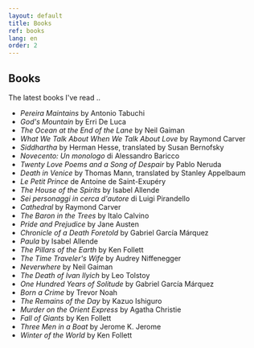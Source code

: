 ```yaml
---
layout: default
title: Books
ref: books
lang: en
order: 2
---
```


## Books

The latest books I've read .. 

- _Pereira Maintains_ by Antonio Tabuchi
- _God's Mountain_ by Erri De Luca
- _The Ocean at the End of the Lane_ by Neil Gaiman
- _What We Talk About When We Talk About Love_ by Raymond Carver
- _Siddhartha_ by Herman Hesse, translated by Susan Bernofsky
- _Novecento: Un monologo_ di Alessandro Baricco
- _Twenty Love Poems and a Song of Despair_ by Pablo Neruda
- _Death in Venice_ by Thomas Mann, translated by Stanley Appelbaum
- _Le Petit Prince_ de Antoine de Saint-Exupéry
- _The House of the Spirits_ by Isabel Allende
- _Sei personaggi in cerca d'autore_ di Luigi Pirandello
- _Cathedral_ by Raymond Carver
- _The Baron in the Trees_ by Italo Calvino
- _Pride and Prejudice_ by Jane Austen
- _Chronicle of a Death Foretold_ by Gabriel García Márquez
- _Paula_ by Isabel Allende
- _The Pillars of the Earth_ by Ken Follett
- _The Time Traveler's Wife_ by Audrey Niffenegger
- _Neverwhere_ by Neil Gaiman
- _The Death of Ivan Ilyich_ by Leo Tolstoy
- _One Hundred Years of Solitude_ by Gabriel García Márquez
- _Born a Crime_ by Trevor Noah
- _The Remains of the Day_ by Kazuo Ishiguro
- _Murder on the Orient Express_ by Agatha Christie
- _Fall of Giants_ by Ken Follett
- _Three Men in a Boat_ by Jerome K. Jerome
- _Winter of the World_ by Ken Follett
